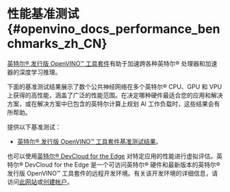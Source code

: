 # 性能基准测试 {#openvino_docs_performance_benchmarks_zh_CN}


[英特尔® 发行版 OpenVINO™ 工具套件](https://software.intel.com/content/www/us/en/develop/tools/openvino-toolkit.html)有助于加速跨各种英特尔® 处理器和加速器的深度学习推理。

下面的基准测试结果展示了数个公共神经网络在多个英特尔® CPU、GPU 和 VPU 上获得的高性能，涵盖了广泛的性能范围。在决定哪种硬件最适合您的应用和解决方案，或在解决方案中已包含的英特尔计算上规划 AI 工作负载时，这些结果会有所帮助。

提供以下基准测试：

* [英特尔® 发行版 OpenVINO™ 工具套件基准测试结果](../../benchmarks/performance_benchmarks_openvino.md)。


也可以使用[英特尔® DevCloud for the Edge](https://devcloud.intel.com/edge/) 对特定应用的性能进行虚拟评估。英特尔® DevCloud for the Edge 是一个可访问英特尔® 硬件和最新版本的英特尔® 发行版 OpenVINO™ 工具套件的远程开发环境。有关该开发环境的详细信息，请访问[此网站](https://www.intel.com/content/www/us/en/developer/tools/devcloud/edge/overview.html)或[创建帐户](https://www.intel.com/content/www/us/en/forms/idz/devcloud-registration.html?tgt=https://www.intel.com/content/www/us/en/secure/forms/devcloud-enrollment/account-provisioning.html)。
